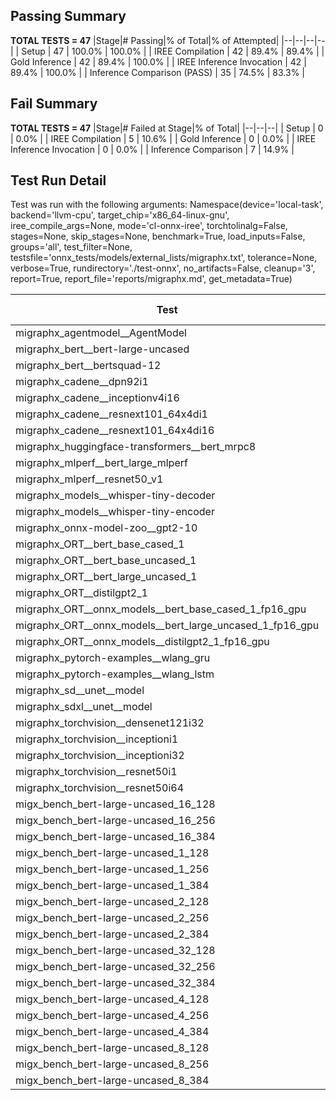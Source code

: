 ## Passing Summary

**TOTAL TESTS = 47**
|Stage|# Passing|% of Total|% of Attempted|
|--|--|--|--|
| Setup | 47 | 100.0% | 100.0% |
| IREE Compilation | 42 | 89.4% | 89.4% |
| Gold Inference | 42 | 89.4% | 100.0% |
| IREE Inference Invocation | 42 | 89.4% | 100.0% |
| Inference Comparison (PASS) | 35 | 74.5% | 83.3% |
## Fail Summary

**TOTAL TESTS = 47**
|Stage|# Failed at Stage|% of Total|
|--|--|--|
| Setup | 0 | 0.0% |
| IREE Compilation | 5 | 10.6% |
| Gold Inference | 0 | 0.0% |
| IREE Inference Invocation | 0 | 0.0% |
| Inference Comparison | 7 | 14.9% |
## Test Run Detail
Test was run with the following arguments:
Namespace(device='local-task', backend='llvm-cpu', target_chip='x86_64-linux-gnu', iree_compile_args=None, mode='cl-onnx-iree', torchtolinalg=False, stages=None, skip_stages=None, benchmark=True, load_inputs=False, groups='all', test_filter=None, testsfile='onnx_tests/models/external_lists/migraphx.txt', tolerance=None, verbose=True, rundirectory='./test-onnx', no_artifacts=False, cleanup='3', report=True, report_file='reports/migraphx.md', get_metadata=True)

| Test | Exit Status | Mean Benchmark Time (ms) | Notes |
|--|--|--|--|
| migraphx_agentmodel__AgentModel | compilation | None | |
| migraphx_bert__bert-large-uncased | PASS | 395.04821474353474 | |
| migraphx_bert__bertsquad-12 | compilation | None | |
| migraphx_cadene__dpn92i1 | PASS | 168.77343878149986 | |
| migraphx_cadene__inceptionv4i16 | PASS | 5584.88446722428 | |
| migraphx_cadene__resnext101_64x4di1 | PASS | 329.1295276333888 | |
| migraphx_cadene__resnext101_64x4di16 | PASS | 5676.238004118204 | |
| migraphx_huggingface-transformers__bert_mrpc8 | PASS | 374.9724682420492 | |
| migraphx_mlperf__bert_large_mlperf | Numerics | 1564.7187506159146 | |
| migraphx_mlperf__resnet50_v1 | PASS | 98.60259596081005 | |
| migraphx_models__whisper-tiny-decoder | PASS | 31.90622141673451 | |
| migraphx_models__whisper-tiny-encoder | Numerics | 181.37464465366466 | |
| migraphx_onnx-model-zoo__gpt2-10 | compilation | None | |
| migraphx_ORT__bert_base_cased_1 | PASS | 103.64862826342384 | |
| migraphx_ORT__bert_base_uncased_1 | PASS | 86.09101584269887 | |
| migraphx_ORT__bert_large_uncased_1 | PASS | 263.6650037020445 | |
| migraphx_ORT__distilgpt2_1 | PASS | 33.43177185046907 | |
| migraphx_ORT__onnx_models__bert_base_cased_1_fp16_gpu | Numerics | 92.84510552173568 | |
| migraphx_ORT__onnx_models__bert_large_uncased_1_fp16_gpu | Numerics | 262.5376197199027 | |
| migraphx_ORT__onnx_models__distilgpt2_1_fp16_gpu | Numerics | 40.53058417307006 | |
| migraphx_pytorch-examples__wlang_gru | PASS | 76.5998560797285 | |
| migraphx_pytorch-examples__wlang_lstm | PASS | 43.691355666076696 | |
| migraphx_sd__unet__model | import_model | None | |
| migraphx_sdxl__unet__model | import_model | None | |
| migraphx_torchvision__densenet121i32 | PASS | 1492.8845403095086 | |
| migraphx_torchvision__inceptioni1 | PASS | 212.3985569924116 | |
| migraphx_torchvision__inceptioni32 | PASS | 5808.735692252715 | |
| migraphx_torchvision__resnet50i1 | PASS | 86.62758286421497 | |
| migraphx_torchvision__resnet50i64 | PASS | 5539.332799613476 | |
| migx_bench_bert-large-uncased_16_128 | PASS | 2556.854210793972 | |
| migx_bench_bert-large-uncased_16_256 | PASS | 4188.425389428933 | |
| migx_bench_bert-large-uncased_16_384 | Numerics | 5812.350023537874 | |
| migx_bench_bert-large-uncased_1_128 | PASS | 203.81574053317308 | |
| migx_bench_bert-large-uncased_1_256 | PASS | 261.1336888124545 | |
| migx_bench_bert-large-uncased_1_384 | PASS | 383.3221352348725 | |
| migx_bench_bert-large-uncased_2_128 | PASS | 397.59308844804764 | |
| migx_bench_bert-large-uncased_2_256 | PASS | 628.0274714032809 | |
| migx_bench_bert-large-uncased_2_384 | PASS | 810.3076716264089 | |
| migx_bench_bert-large-uncased_32_128 | PASS | 5149.716024597486 | |
| migx_bench_bert-large-uncased_32_256 | PASS | 8204.05797411998 | |
| migx_bench_bert-large-uncased_32_384 | Numerics | 12238.994922488928 | |
| migx_bench_bert-large-uncased_4_128 | PASS | 715.087927877903 | |
| migx_bench_bert-large-uncased_4_256 | PASS | 1214.8183397948742 | |
| migx_bench_bert-large-uncased_4_384 | PASS | 1506.9304977854092 | |
| migx_bench_bert-large-uncased_8_128 | PASS | 1295.1694404085476 | |
| migx_bench_bert-large-uncased_8_256 | PASS | 2257.044903934002 | |
| migx_bench_bert-large-uncased_8_384 | PASS | 2914.661237349113 | |
